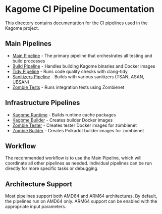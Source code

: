 # Kagome CI Pipeline Documentation

This directory contains documentation for the CI pipelines used in the Kagome project.

## Main Pipelines

- [Main Pipeline](main-pipeline.md) - The primary pipeline that orchestrates all testing and build processes
- [Build Pipeline](build.md) - Handles building Kagome binaries and Docker images
- [Tidy Pipeline](tidy.md) - Runs code quality checks with clang-tidy
- [Sanitizers Pipeline](sanitizers.md) - Builds with various sanitizers (TSAN, ASAN, UBSAN)
- [Zombie Tests](zombie-tests.md) - Runs integration tests using Zombienet

## Infrastructure Pipelines

- [Kagome Runtime](kagome-runtime.md) - Builds runtime cache packages
- [Kagome Builder](kagome-builder.md) - Creates builder Docker images
- [Zombie Tester](zombie-tester.md) - Creates tester Docker images for zombienet
- [Zombie Builder](zombie-builder.md) - Creates Polkadot builder images for zombienet

## Workflow

The recommended workflow is to use the Main Pipeline, which will coordinate all other pipelines as needed. Individual pipelines can be run directly for more specific tasks or debugging.

## Architecture Support

Most pipelines support both AMD64 and ARM64 architectures. By default, the pipelines run on AMD64 only. ARM64 support can be enabled with the appropriate input parameters.
